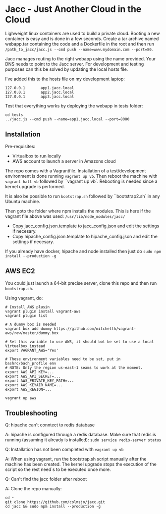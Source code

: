Jacc - Just Another Cloud in the Cloud
======================================

Lighweight linux containers are used to build a private cloud. Booting a new container is easy
and is done in a few seconds. Create a tar archive named webapp.tar containing the code and a
Dockerfile in the root and then run `/path_to_jacc/jacc.js --cmd push --name=www.mydomain.com --port=80`.

Jacc manages routing to the right webapp using the name provided. Your DNS needs to point
to the Jacc server. For development and testing purposes can this be solved by updating the local
hosts file.

I've added this to the hosts file on my development laptop: 

```
127.0.0.1       app1.jacc.local
127.0.0.1       app2.jacc.local
127.0.0.1       app3.jacc.local
```

Test that everything works by deploying the webapp in tests folder:

```
cd tests
../jacc.js --cmd push --name=app1.jacc.local --port=8080
```


Installation
------------

Pre-requisites:

 * Virtualbox to run locally
 * AWS account to launch a server in Amazons cloud 

The repo comes with a Vagrantfile. Installation of a test/development environment is done running
`vagrant up vb`. Then reboot the machine with `vagrant halt vb` followed by ``vagrant up vb`. 
Rebooting is needed since a kernel upgrade is performed.

It is also be possible to run `bootstrap.sh` followed by ``bootstrap2.sh` in any Ubuntu machine.

Then goto the folder where npm installs the modules. This is here if the vagrant file above was
used: `/usr/lib/node_modules/jacc/`

 * Copy jacc_config.json.template to jacc_config.json and edit the settings if necesary.
 * Copy hipache_config.json.template to hipache_config.json and edit the settings if necesary.


If you already have docker, hipache and node installed then just do `sudo npm install --production -g`

## AWS EC2

You could just launch a 64-bit precise server, clone this repo and then run `bootstrap.sh`.

Using vagrant, do:

```
# Install AWS plusin
vagrant plugin install vagrant-aws
vagrant plugin list

# A dummy box is needed
vagrant box add dummy https://github.com/mitchellh/vagrant-aws/raw/master/dummy.box

# Set this variable to use AWS, it should bot be set to use a local Virtualbox instead
export VAGRANT_AWS='Yes'

# These environment variables need to be set, put in bashrc/bach_profile env 
# NOTE: Only the region us-east-1 seams to work at the moment.
export AWS_API_KEY=...
export AWS_API_SECRET=...
export AWS_PRIVATE_KEY_PATH=...
export AWS_KEYAIR_NAME=...
export AWS_REGION=...

vagrant up aws
```


Troubleshooting
---------------

Q: hipache can't conntect to redis database

A: hipache is configured through a redis database. Make sure that redis is running (assuming 
it already is installed): `sudo service redis-server status`


Q: Installation has not been completed with `vagrant up vb`

A: When using vagrant, run the bootstrap.sh script manually after the machine has been created.
The kernel upgrade stops the execution of the script so the rest need`s to be executed once
more.


Q: Can't find the jacc folder after reboot

A: Clone the repo manually:
```
cd ~
git clone https://github.com/colmsjo/jacc.git
cd jacc && sudo npm install --production -g
```


